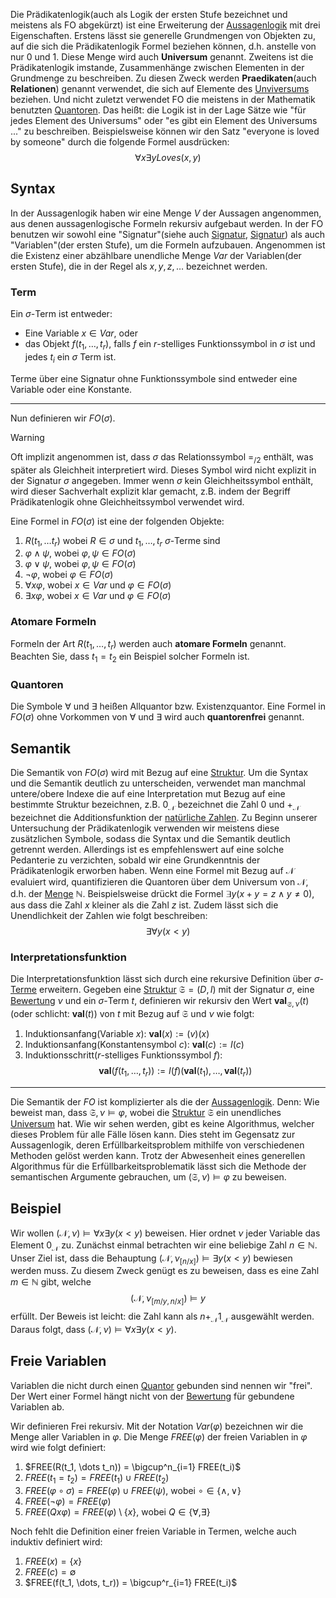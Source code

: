 
Die Prädikatenlogik(auch als Logik der ersten Stufe bezeichnet und meistens als FO abgekürzt) ist eine Erweiterung der [Aussagenlogik](Aussagenlogik.md) mit drei Eigenschaften. Erstens lässt sie generelle Grundmengen von Objekten zu, auf die sich die Prädikatenlogik Formel beziehen können, d.h. anstelle von nur $0$ und $1$. Diese Menge wird auch __Universum__ genannt. Zweitens ist die Prädikatenlogik imstande, Zusammenhänge zwischen Elementen in der Grundmenge zu beschreiben. Zu diesen Zweck werden __Praedikaten__(auch __Relationen__) genannt verwendet, die sich auf Elemente des [Unviversums](Universum.md) beziehen. Und nicht zuletzt verwendet FO die meistens in der Mathematik benutzten [Quantoren](Quantoren.md). Das heißt: die Logik ist in der Lage Sätze wie "für jedes Element des Universums" oder "es gibt ein Element des Universums ..." zu beschreiben. Beispielsweise können wir den Satz "everyone is loved by someone" durch die folgende Formel ausdrücken:
$$\forall x \exists y Loves(x, y)$$

## Syntax

In der Aussagenlogik haben wir eine Menge $V$ der Aussagen angenommen, aus denen aussagenlogische Formeln rekursiv aufgebaut werden. In der FO benutzen wir sowohl eine "Signatur"(siehe auch [Signatur](Mathe/Signatur.md), [Signatur](Grundlagen%20der%20Programmierung/Signatur.md)) als auch "Variablen"(der ersten Stufe), um die Formeln aufzubauen. Angenommen ist die Existenz einer abzählbare unendliche Menge $Var$ der Variablen(der ersten Stufe), die in der Regel als $x, y,z, \dots$  bezeichnet werden. 


### Term
Ein $\sigma$-Term ist entweder:
- Eine Variable $x\in Var$, oder
- das Objekt $f(t_1, \dots, t_r)$, falls $f$ ein $r$-stelliges Funktionssymbol in $\sigma$ ist und jedes $t_i$ ein $\sigma$ Term ist.

Terme über eine Signatur ohne Funktionssymbole sind entweder eine Variable oder eine Konstante.

---

Nun definieren wir $FO(\sigma)$. 

>[!WARNING]
>Oft implizit angenommen ist, dass $\sigma$ das Relationssymbol $=_{/2}$ enthält, was später als Gleichheit interpretiert wird. Dieses Symbol wird nicht explizit in der Signatur $\sigma$ angegeben. Immer wenn $\sigma$ kein Gleichheitssymbol enthält, wird dieser Sachverhalt explizit klar gemacht, z.B. indem der Begriff Prädikatenlogik ohne Gleichheitssymbol verwendet wird. 

Eine Formel in $FO(\sigma)$ ist eine der folgenden Objekte:

1. $R(t_1, \dots t_r)$ wobei $R\in \sigma$ und $t_1, \dots, t_r$ $\sigma$-Terme sind
2. $\varphi \land\psi$, wobei $\varphi, \psi \in FO(\sigma)$
3. $\varphi \lor \psi$, wobei $\varphi, \psi \in FO(\sigma)$
4. $\neg \varphi$, wobei $\varphi \in FO(\sigma)$
5. $\forall x\varphi$, wobei $x\in Var$ und $\varphi \in FO(\sigma)$
6. $\exists x\varphi$, wobei $x\in Var$ und $\varphi\in FO(\sigma)$


### Atomare Formeln

Formeln der Art $R(t_1, \dots, t_r)$ werden auch __atomare Formeln__ genannt. Beachten Sie, dass $t_1 = t_2$ ein Beispiel solcher Formeln ist. 

### Quantoren

Die Symbole $\forall$ und $\exists$ heißen Allquantor bzw. Existenzquantor. Eine Formel in $FO(\sigma)$ ohne Vorkommen von $\forall$ und $\exists$ wird auch __quantorenfrei__ genannt.


## Semantik

Die Semantik von $FO(\sigma)$ wird mit Bezug auf eine [Struktur](Struktur.md).
Um die Syntax und die Semantik deutlich zu unterscheiden, verwendet man manchmal untere/obere Indexe die auf eine Interpretation mut Bezug auf eine bestimmte Struktur bezeichnen, z.B. $0_{\mathcal N}$ bezeichnet die Zahl $0$ und $+_{\mathcal N}$ bezeichnet die Additionsfunktion der [natürliche Zahlen](Natürliche%20Zahlen.md). Zu Beginn unserer Untersuchung der Prädikatenlogik verwenden wir meistens diese zusätzlichen Symbole, sodass die Syntax und die Semantik deutlich getrennt werden. Allerdings ist es empfehlenswert auf eine solche Pedanterie zu verzichten, sobald wir eine Grundkenntnis der Prädikatenlogik erworben haben. Wenn eine Formel mit Bezug auf $\mathcal N$ evaluiert wird, quantifizieren die Quantoren über dem Universum von $\mathcal N$, d.h. der [Menge](Mengen.md) $\mathbb  N$. Beispielsweise drückt die Formel $\exists y(x + y = z \land y \not = 0)$, aus dass die Zahl $x$ kleiner als die Zahl $z$ ist. Zudem lässt sich die Unendlichkeit der Zahlen wie folgt beschreiben:
$$\exists \forall y (x< y)$$

### Interpretationsfunktion

Die Interpretationsfunktion lässt sich durch eine rekursive Definition über $\sigma$-[Terme](Term.md) erweitern. Gegeben eine [Struktur](Struktur.md) $\mathfrak S = (D, I)$ mit der Signatur $\sigma$, eine [Bewertung](Logik%20und%20Semantik%20von%20Programiersprachen/Bewertung.md) $\nu$ und ein $\sigma$-Term $t$, definieren wir rekursiv den Wert $\textbf{val}_{\mathfrak S, \nu}(t)$   (oder schlicht: $\textbf{val}(t)$) von $t$ mit Bezug auf $\mathfrak S$ und $\nu$ wie folgt:

1. Induktionsanfang(Variable $x$): $\textbf{val}(x) := \mathfrak(v)(x)$
2. Induktionsanfang(Konstantensymbol $c$): $\textbf{val}(c) := I(c)$
3. Induktionsschritt($r$-stelliges Funktionssymbol $f$): $$\textbf{val}(f(t_1, \dots, t_{r})) := I(f)(\textbf{val}(t_1), \dots, \textbf{val}(t_r))$$
---

Die Semantik der $FO$ ist komplizierter als die der [Aussagenlogik](Aussagenlogik.md). Denn: Wie beweist man, dass $\mathfrak S, \nu \vDash \varphi$, wobei die [Struktur](Struktur.md) $\mathfrak S$ ein unendliches [Universum](Universum.md) hat. Wie wir sehen werden, gibt es keine Algorithmus, welcher dieses Problem für alle Fälle lösen kann. Dies steht im Gegensatz zur Aussagenlogik, deren Erfüllbarkeitsproblem mithilfe von verschiedenen Methoden gelöst werden kann. Trotz der Abwesenheit eines generellen Algorithmus für die Erfüllbarkeitsproblematik lässt sich die Methode der semantischen Argumente gebrauchen, um  $(\mathfrak S, \nu) \vDash \varphi$ zu beweisen.

## Beispiel

Wir wollen $(\mathcal N, \nu) \vDash \forall x\exists y(x<y)$ beweisen. Hier ordnet $\nu$ jeder Variable das Element $0_{\mathcal N}$ zu. Zunächst einmal betrachten wir eine beliebige Zahl $n\in\mathbb N$. Unser Ziel ist, dass die Behauptung $(\mathcal N, \nu_{[n/x]}) \vDash \exists y(x<y)$ bewiesen werden muss. Zu diesem Zweck genügt es zu beweisen, dass es eine Zahl $m\in\mathbb N$ gibt, welche
$$(\mathcal N, \nu_{[m/y, n/x]}) \vDash y$$
erfüllt. Der Beweis ist leicht: die Zahl kann als $n +_{\mathcal N} 1_{\mathcal N}$ ausgewählt werden. Daraus folgt, dass $(\mathcal N, \nu) \vDash \forall x\exists y(x < y)$.

## Freie Variablen

Variablen die nicht durch einen [Quantor](Quantoren.md) gebunden sind nennen wir "frei". Der Wert einer Formel hängt nicht von der [Bewertung](Logik%20und%20Semantik%20von%20Programiersprachen/Bewertung.md) für gebundene Variablen ab.

Wir definieren Frei rekursiv. Mit der Notation $Var(\varphi)$ bezeichnen wir die Menge aller Variablen in $\varphi$. Die Menge $FREE(\varphi)$ der freien Variablen in $\varphi$ wird wie folgt definiert:
1. $FREE(R(t_1, \dots  t_n)) = \bigcup^n_{i=1} FREE(t_i)$
2. $FREE(t_1 = t_2) =  FREE(t_1) \cup FREE(t_2)$
3. $FREE(\varphi \circ \sigma) =  FREE(\varphi) \cup FREE(\psi)$, wobei $\circ\in\lbrace\land,\lor\rbrace$ 
4. $FREE(\neg \varphi) = FREE(\varphi)$
5. $FREE(Qx\varphi) = FREE(\varphi)\setminus\lbrace x\rbrace$, wobei $Q\in \lbrace \forall, \exists\rbrace$ 

Noch fehlt die Definition einer freien Variable in Termen, welche auch induktiv definiert wird:
1. $FREE(x) = \lbrace x\rbrace$
2. $FREE(c) =  \emptyset$
3. $FREE(f(t_1, \dots, t_r)) = \bigcup^r_{i=1} FREE(t_i)$
